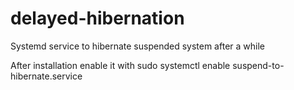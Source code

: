# delayed-hibernation
Systemd service to hibernate suspended system after a while

After installation enable it with sudo systemctl enable suspend-to-hibernate.service
